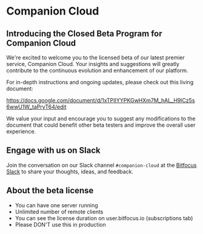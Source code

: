 # Companion Cloud

## Introducing the Closed Beta Program for Companion Cloud

We're excited to welcome you to the licensed beta of our latest premier service, Companion Cloud. Your insights and suggestions will greatly contribute to the continuous evolution and enhancement of our platform.

For in-depth instructions and ongoing updates, please check out this living document:

https://docs.google.com/document/d/1xTPIIYYPKGwHXm7M_hAL_H9lCz5s6wwU1W_taPryT64/edit

We value your input and encourage you to suggest any modifications to the document that could benefit other beta testers and improve the overall user experience.

## Engage with us on Slack

Join the conversation on our Slack channel `#companion-cloud` at the [Bitfocus Slack](https://bitfocus.io/api/slackinvite) to share your thoughts, ideas, and feedback.

## About the beta license

- You can have one server running
- Unlimited number of remote clients
- You can see the license duration on user.bitfocus.io (subscriptions tab)
- Please DON'T use this in production

